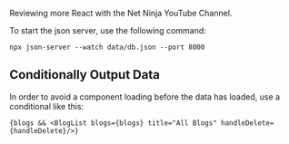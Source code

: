 Reviewing more React with the Net Ninja YouTube Channel.

To start the json server, use the following command:

    npx json-server --watch data/db.json --port 8000

## Conditionally Output Data

In order to avoid a component loading before the data has loaded, use a conditional like this:

    {blogs && <BlogList blogs={blogs} title="All Blogs" handleDelete={handleDelete}/>}
